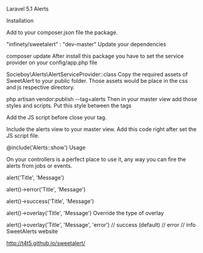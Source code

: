 Laravel 5.1 Alerts

Installation

Add to your composer.json file the package.

"infinety/sweetalert" : "dev-master"
Update your dependencies

composer update
After install this package you have to set the service provider on your config/app.php file

Socieboy\Alerts\AlertServiceProvider::class
Copy the required assets of SweetAlert to your public folder. Those assets would be place in the css and js respective directory.

php artisan vendor:publish --tag=alerts
Then in your master view add those styles and scripts. Put this style between the <head> </head> tags

<link rel="stylesheet" type="text/css" href="css/sweetalert.css">
Add the JS script before close your </body> tag.

<script src="js/sweetalert.js"></script>
Include the alerts view to your master view. Add this code right after set the JS script file.

@include('Alerts::show')
Usage

On your controllers is a perfect place to use it, any way you can fire the alerts from jobs or events.

alert('Title', 'Message')

alert()->error('Title', 'Message')

alert()->success('Title', 'Message')

alert()->overlay('Title', 'Message')
Override the type of overlay

alert()->overlay('Title', 'Message', 'error')
// success (default)
// error
// info
SweetAlerts website

http://t4t5.github.io/sweetalert/
